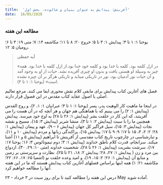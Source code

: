 ```yaml
---
title:  'آفرینش: پیدایش به عنوان بنیان و شالوده، بخش اول'
date:  16/05/2020
---
```


### مطالعه این هفته
یوحنا ۱: ۱ تا ۳؛ پیدایش ۱: ۳ تا ۵؛ خروج ۲۰: ۸ تا ۱۱؛ مکاشفه ۱۴: ۷؛ متی ۱۹: ۳ تا ۶؛ رومیان ۵: ۱۲.

> <p>آیه حفظی</p>
> «در ازل کلمه بود. کلمه با خدا بود و کلمه خود خدا بود.از ازل کلمه با خدا بود. همه چیز به وسیلة او هستی یافت و بدون او چیزی آفریده نشد. حیات از او به وجود آمد و آن حیات نور آدمیان بود. نور در تاریکی میتابد و تاریکی هرگز بر آن چیره نشده است» (یوحنا ۱: ۱ تا ۴).

فصل های آغازین کتاب پیدایش برای مابقی کلام نقش محوری ایفا می کنند. مرجع تعالیم اصلی یا اصول عقاید کتاب مقدس در این فصول قرار دارند.

در اینجا ما ماهیت کار الوهیت پدر، پسر (یوحنا ۱: ۱ تا ۳؛ عبرانیان ۱: ۱، ۲)، و روح القدس (پیدایش ۱: ۲) را می بینیم که با هماهنگی هم جهان و هر آنچه که در آن هست را می آفرینند، که این کار در خلقت بشر (پیدایش ۱: ۲۶ تا ۲۸) به اوج خود میرسد. پیدایش همچنین ما را با سبت (پیدایش ۲: ۱ تا ۳)، منشا شریر (پیدایش ۳: ۱۵)، مسیح و نقشه نجات (پیدایش ۳: ۱۵)، سیل فراگیر کل جهان (پیدایش ۶ – ۹)، عهد و پیمان (پیدایش ۱: ۲۸؛ ۲: ۲، ۳، ۱۵ تا ۱۷؛ ۹: ۹ تا ۱۷؛ پیدایش ۱۵)، پراکندگی زبانها و مردم (پیدایش ۱۰ و ۱۱)، و تبارشناسی در چارچوب تاریخ کتاب مقدسی از آفرینش تا ابراهیم (پیدایش ۵ و ۱۱) آشنا میکند. سرانجام، قدرت کلام ناطق خداوند (پیدایش ۱: ۳؛ دوم تیموتائوس ۳: ۱۶؛ یوحنا ۱۷: ۱۷)، سرشت بشریت (پیدایش ۱: ۲۶ تا ۲۸)، شخصیت خداوند (متی ۱۰: ۲۹، ۳۰)، ازدواج بین مرد و زن ( پیدایش ۱: ۲۷، ۲۸؛ پیدایش ۲: ۱۸، ۲۱ تا ۲۵)، نظارت و سرپرستی بر زمین و منابع آن (پیدایش ۱: ۲۶؛ ۲: ۱۵، ۱۹)، و امید وعده خلقت نو (اشعیا ۶۵: ۱۷، ۶۶: ۲۲؛ مکاشفه ۲۱: ۱) همه اینها براساس فصلهای آغازین کتاب پیدایش هستند که ما در این هفته آنها را مطالعه خواهیم کرد.

درس این هفته را مطالعه کنید تا برای روز سبت در ۳ خرداد - ۲۳ May  آماده شوید.